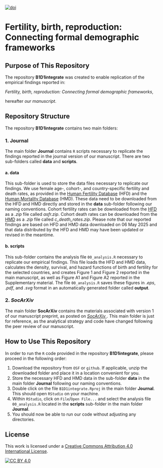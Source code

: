 [![doi](https://img.shields.io/badge/DOI-10.17605/OSF.IO/AF685-blue)][doi]

[doi]: https://doi.org/10.17605/OSF.IO/AF685

# Fertility, birth, reproduction: Connecting formal demographic frameworks

## Purpose of This Repository
The repository **B1D1integrate** was created to enable replication of the empirical findings reported in:

*Fertility, birth, reproduction: Connecting formal demographic frameworks*,

hereafter *our manuscript*.

## Repository Structure
The repository **B1D1integrate** contains two main folders:

### 1. Journal
The main folder **Journal** contains `R` scripts necessary to replicate the findings reported in the journal version of our manuscript. There are two sub-folders called **data** and **scripts**.

#### a. data
This sub-folder is used to store the data files necessary to replicate our findings. We use female age-, cohort-, and country-specific fertility and death rates, as provided in the [Human Fertility Database](https://humanfertility.org) (HFD) and the [Human Mortality Database](https://mortality.org) (HMD). These data need to be downloaded from the HFD and HMD directly and stored in the **data** sub-folder following our naming conventions. Cohort fertility rates can be downloaded from the [HFD](https://humanfertility.org/Data/ZippedDataFiles) as a *.zip* file called *asfr.zip*. Cohort death rates can be downloaded from the [HMD](https://www.mortality.org/Data/ZippedDataFiles) as a *.zip* file called *c_death_rates.zip*. Please note that our reported findings are based on HFD and HMD data downloaded on 06 May 2025 and that data distributed by the HFD and HMD may have been updated or revised in the meantime.

#### b. scripts
This sub-folder contains the analysis file `00_analysis.R` necessary to replicate our empirical findings. This file loads the HFD and HMD data, calculates the density, survival, and hazard functions of birth and fertility for the selected countries, and creates Figure 1 and Figure 2 reported in the main manuscript, as well as Figure A1 and Figure A2 reported in the Supplementary material. The file `00_analysis.R` saves these figures in *.eps*, *.pdf*, and *.svg* format in an automatically generated folder called **output**.  

### 2. *SocArXiv*
The main folder **SocArXiv** contains the materials associated with version 1 of our manuscript preprint, as posted on [*SocArXiv* ](https://doi.org/10.31235/osf.io/mr726). This main folder is just for reference, as the analytical strategy and code have changed following the peer review of our manuscript.

## How to Use This Repository
In order to run the `R` code provided in the repository **B1D1integrate**, please proceed in the following order:

1. Download the repository from `OSF` or `github`. If applicable, unzip the downloaded folder and place it in a location convenient for you. 
2. Store the necessary HFD and HMD data in the sub-folder **data** in the main folder **Journal** following our naming conventions. 
3. Double click on the file `B1D1integrate.Rproj` in the main folder **Journal**. This should open `RStudio` on your machine.  
4. Within `RStudio`, click on `File`/`Open File...` and select the analysis file `00_analysis.R` located in the **scripts** sub-folder in the main folder **Journal**.
5. You should now be able to run our code without adjusting any directories.

## License
This work is licensed under a
[Creative Commons Attribution 4.0 International License][cc-by].

[![CC BY 4.0][cc-by-image]][cc-by]

[cc-by]: http://creativecommons.org/licenses/by/4.0/
[cc-by-image]: https://i.creativecommons.org/l/by/4.0/88x31.png
